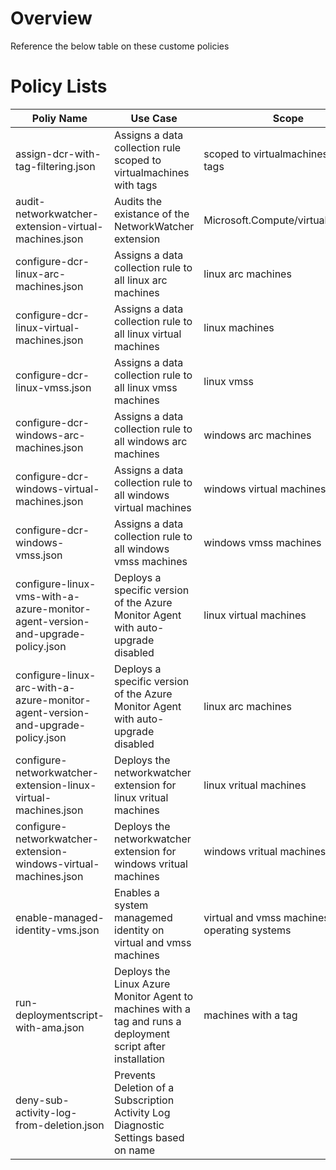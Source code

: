 # Overview
Reference the below table on these custome policies

# Policy Lists
| Poliy Name | Use Case | Scope | 
| ---------- | -------- | ----- |
| assign-dcr-with-tag-filtering.json | Assigns a data collection rule scoped to virtualmachines with tags | scoped to virtualmachines with tags |
| audit-networkwatcher-extension-virtual-machines.json | Audits the existance of the NetworkWatcher extension| Microsoft.Compute/virtualMachines |
| configure-dcr-linux-arc-machines.json | Assigns a data collection rule to all linux arc machines | linux arc machines |
| configure-dcr-linux-virtual-machines.json | Assigns a data collection rule to all linux virtual machines | linux machines |
| configure-dcr-linux-vmss.json | Assigns a data collection rule to all linux vmss machines | linux vmss |
| configure-dcr-windows-arc-machines.json | Assigns a data collection rule to all windows arc machines | windows arc machines |
| configure-dcr-windows-virtual-machines.json | Assigns a data collection rule to all windows virtual machines  | windows virtual machines |
| configure-dcr-windows-vmss.json | Assigns a data collection rule to all windows vmss machines | windows vmss machines |
| configure-linux-vms-with-a-azure-monitor-agent-version-and-upgrade-policy.json | Deploys a specific version of the Azure Monitor Agent with auto-upgrade disabled | linux virtual machines |
| configure-linux-arc-with-a-azure-monitor-agent-version-and-upgrade-policy.json | Deploys a specific version of the Azure Monitor Agent with auto-upgrade disabled | linux arc machines |
| configure-networkwatcher-extension-linux-virtual-machines.json | Deploys the networkwatcher extension for linux vritual machines | linux vritual machines |
| configure-networkwatcher-extension-windows-virtual-machines.json | Deploys the networkwatcher extension for windows vritual machines | windows vritual machines |
| enable-managed-identity-vms.json | Enables a system managemed identity on virtual and vmss machines | virtual and vmss machines; all operating systems |
| run-deploymentscript-with-ama.json | Deploys the Linux Azure Monitor Agent to machines with a tag and runs a deployment script after installation | machines with a tag |
| deny-sub-activity-log-from-deletion.json | Prevents Deletion of a Subscription Activity Log Diagnostic Settings based on name |

